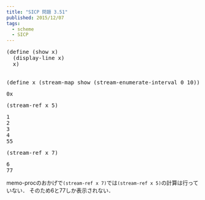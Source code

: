 ```yaml
---
title: "SICP 問題 3.51"
published: 2015/12/07
tags:
  - scheme
  - SICP
---
```



<pre class="code lang-scheme" data-lang="scheme" data-unlink><span class="synSpecial">(</span><span class="synStatement">define</span> <span class="synSpecial">(</span>show x<span class="synSpecial">)</span>
  <span class="synSpecial">(</span>display-line x<span class="synSpecial">)</span>
  x<span class="synSpecial">)</span>


<span class="synSpecial">(</span><span class="synStatement">define</span> x <span class="synSpecial">(</span>stream-map show <span class="synSpecial">(</span>stream-enumerate-interval <span class="synConstant">0</span> <span class="synConstant">10</span><span class="synSpecial">)))</span>
</pre>




<pre class="code" data-lang="" data-unlink>
0x</pre>




<pre class="code lang-scheme" data-lang="scheme" data-unlink><span class="synSpecial">(</span>stream-ref x <span class="synConstant">5</span><span class="synSpecial">)</span>
</pre>




<pre class="code" data-lang="" data-unlink>
1
2
3
4
55</pre>




<pre class="code lang-scheme" data-lang="scheme" data-unlink><span class="synSpecial">(</span>stream-ref x <span class="synConstant">7</span><span class="synSpecial">)</span>
</pre>




<pre class="code" data-lang="" data-unlink>
6
77</pre>


<p>memo-procのおかげで<code>(stream-ref x 7)</code>では<code>(stream-ref x 5)</code>の計算は行っていない．
そのため6と77しか表示されない．</p>

